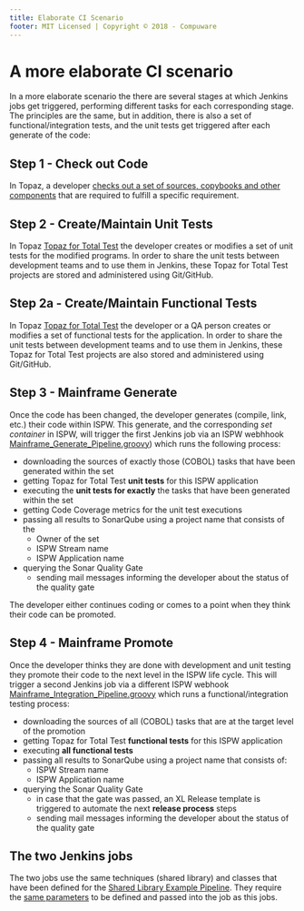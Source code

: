 ```yaml
---
title: Elaborate CI Scenario
footer: MIT Licensed | Copyright © 2018 - Compuware
---
```


# A more elaborate CI scenario
In a more elaborate scenario the there are several stages at which Jenkins jobs get triggered, performing different tasks for each corresponding stage. The principles are the same, but in addition, there is also a set of functional/integration tests, and the unit tests get triggered after each generate of the code:

## Step 1 - Check out Code
In Topaz, a developer [checks out a set of sources, copybooks and other components](./) that are required to fulfill a specific requirement.

## Step 2 -  Create/Maintain Unit Tests
In Topaz [Topaz for Total Test](../guidelines/ttt_scenario.md) the developer creates or modifies a set of unit tests for the modified programs. In order to share the unit tests between development teams and to use them in Jenkins,  these Topaz for Total Test projects are stored and administered using Git/GitHub.

## Step 2a - Create/Maintain Functional Tests
In Topaz [Topaz for Total Test](../guidelines/ttt_scenario.md) the developer or a QA person creates or modifies a set of functional tests for the application. In order to share the unit tests between development teams and to use them in Jenkins, these Topaz for Total Test projects are also stored and administered using Git/GitHub.

## Step 3 - Mainframe Generate
Once the code has been changed, the developer generates (compile, link, etc.) their code within ISPW. This generate, and the corresponding *set container* in ISPW, will trigger the first Jenkins job via an ISPW webhhook [Mainframe_Generate_Pipeline.groovy](https://github.com/cpwr-devops/DevOps-Examples/tree/master/vars/Mainframe_Generate_Pipeline.groovy)) which runs the following process:

- downloading the sources of exactly those (COBOL) tasks that have been generated within the set
- getting Topaz for Total Test **unit tests** for this ISPW application
- executing the **unit tests for exactly** the tasks that have been generated within the set
- getting Code Coverage metrics for the unit test executions
- passing all results to SonarQube using a project name that consists of the
    - Owner of the set
    - ISPW Stream name
    - ISPW Application name
- querying the Sonar Quality Gate 
    - sending mail messages informing the developer about the status of the quality gate

The developer either continues coding or comes to a point when they think their code can be promoted.

## Step 4 - Mainframe Promote
Once the developer thinks they are done with development and unit testing they promote their code to the next level in the ISPW life cycle. This will trigger a second Jenkins job via a different ISPW webhook [Mainframe_Integration_Pipeline.groovy](https://github.com/cpwr-devops/DevOps-Examples/tree/master/vars/Mainframe_Integration_Pipeline.groovy) which runs a functional/integration testing process:

- downloading the sources of all (COBOL) tasks that are at the target level of the promotion
- getting Topaz for Total Test **functional tests** for this ISPW application
- executing **all functional tests**
- passing all results to SonarQube using a project name that consists of:
    - ISPW Stream name
    - ISPW Application name
- querying the Sonar Quality Gate 
    - in case that the gate was passed, an XL Release template is triggered to automate the next **release process** steps
    - sending mail messages informing the developer about the status of the quality gate

## The two Jenkins jobs
The two jobs use the same techniques (shared library) and classes that have been defined for the [Shared Library Example Pipeline](./readme.md#mainframe-ci-pipeline-from-shared-lib). They require the [same parameters](../advanced_pipelines/setup.md#loading-the-script-from-a-shared-library) to be defined and passed into the job as this jobs.
<!--stackedit_data:
eyJoaXN0b3J5IjpbMTI3Njg5MTI0NywtNjE5NzY0NjJdfQ==
-->